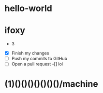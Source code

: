 # hello-world
# ifoxy
*  3
- [x] Finish my changes
- [ ] Push my commits to GitHub
- [ ] Open a pull request
-[] lol
# (1)()()()()()()()/machine